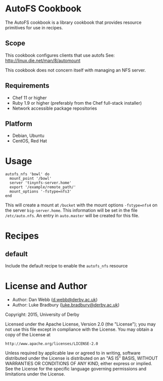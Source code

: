 AutoFS Cookbook
===============
The AutoFS cookbook is a library cookbook that provides resource primitives for
use in recipes.

Scope
-----
This cookbook configures clients that use autofs
See: http://linux.die.net/man/8/automount

This cookbook does not concern itself with managing an NFS server.

Requirements
------------
- Chef 11 or higher
- Ruby 1.9 or higher (preferably from the Chef full-stack installer)
- Network accessible package repositories

 Platform
---------
* Debian, Ubuntu
* CentOS, Red Hat

Usage
=====

```
autofs_nfs 'bowl' do
  mount_point '/bowl'
  server 'tinynfs-server.home'
  export '/example/remote_path/'
  mount_options '-fstype=nfs3'
end
```

This will create a mount at `/bucket` with the mount options `-fstype=nfs4`
on the server `big-server.home`.
This information will be set in the file
`/etc/auto.nfs`.
An entry in `auto.master` will be created for this file.

Recipes
=======

## default
Include the default recipe to enable the `autofs_nfs` resource


License and Author
==================

* Author: Dan Webb (<d.webb@derby.ac.uk>)
* Author: Luke Bradbury (<luke.bradbury@derby.ac.uk>)


Copyright: 2015, University of Derby

Licensed under the Apache License, Version 2.0 (the "License");
you may not use this file except in compliance with the License.
You may obtain a copy of the License at

    http://www.apache.org/licenses/LICENSE-2.0

Unless required by applicable law or agreed to in writing, software
distributed under the License is distributed on an "AS IS" BASIS,
WITHOUT WARRANTIES OR CONDITIONS OF ANY KIND, either express or implied.
See the License for the specific language governing permissions and
limitations under the License.
